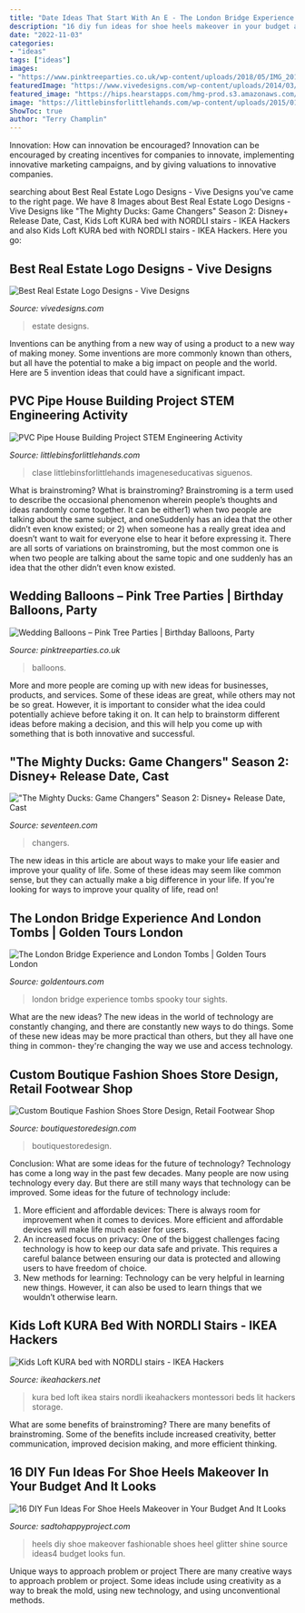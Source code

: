 ```yaml
---
title: "Date Ideas That Start With An E - The London Bridge Experience And London Tombs"
description: "16 diy fun ideas for shoe heels makeover in your budget and it looks"
date: "2022-11-03"
categories:
- "ideas"
tags: ["ideas"]
images:
- "https://www.pinktreeparties.co.uk/wp-content/uploads/2018/05/IMG_20170916_182740_191.jpg"
featuredImage: "https://www.vivedesigns.com/wp-content/uploads/2014/03/Screenshot-2013-12-06-13.49.33.png"
featured_image: "https://hips.hearstapps.com/hmg-prod.s3.amazonaws.com/images/ducks-key-art-f26d3f66-1616780807.jpeg?crop=1.00xw:0.339xh;0,0.316xh&amp;resize=1200:*"
image: "https://littlebinsforlittlehands.com/wp-content/uploads/2015/01/PVC-Pipe-House-Building-Project-PVC-Pipe-Engineering-STEM-activity.jpg"
ShowToc: true
author: "Terry Champlin"
---
```



Innovation: How can innovation be encouraged?
Innovation can be encouraged by creating incentives for companies to innovate, implementing innovative marketing campaigns, and by giving valuations to innovative companies.

	

		
searching about Best Real Estate Logo Designs - Vive Designs you've came to the right page. We have 8 Images about Best Real Estate Logo Designs - Vive Designs like &quot;The Mighty Ducks: Game Changers&quot; Season 2: Disney+ Release Date, Cast, Kids Loft KURA bed with NORDLI stairs - IKEA Hackers and also Kids Loft KURA bed with NORDLI stairs - IKEA Hackers. Here you go:
		
    
## Best Real Estate Logo Designs - Vive Designs

<img loading=lazy src="https://www.vivedesigns.com/wp-content/uploads/2014/03/Screenshot-2013-12-06-13.49.33.png" onerror="this.onerror=null;this.src='https://tse1.mm.bing.net/th?id=OIP.bVj-3slWquyLFAA5ulAijAHaFb&amp;pid=15.1';" alt="Best Real Estate Logo Designs - Vive Designs">

_Source: vivedesigns.com_

>estate designs. 

	

Inventions can be anything from a new way of using a product to a new way of making money. Some inventions are more commonly known than others, but all have the potential to make a big impact on people and the world. Here are 5 invention ideas that could have a significant impact.

    
## PVC Pipe House Building Project STEM Engineering Activity

<img loading=lazy src="https://littlebinsforlittlehands.com/wp-content/uploads/2015/01/PVC-Pipe-House-Building-Project-PVC-Pipe-Engineering-STEM-activity.jpg" onerror="this.onerror=null;this.src='https://tse1.mm.bing.net/th?id=OIP.GXvGCaRrWIitBApqynvEmAHaM9&amp;pid=15.1';" alt="PVC Pipe House Building Project STEM Engineering Activity">

_Source: littlebinsforlittlehands.com_

>clase littlebinsforlittlehands imageneseducativas siguenos. 

	

What is brainstroming?
What is brainstroming? Brainstroming is a term used to describe the occasional phenomenon wherein people’s thoughts and ideas randomly come together. It can be either1) when two people are talking about the same subject, and oneSuddenly has an idea that the other didn’t even know existed; or 2) when someone has a really great idea and doesn’t want to wait for everyone else to hear it before expressing it. There are all sorts of variations on brainstroming, but the most common one is when two people are talking about the same topic and one suddenly has an idea that the other didn’t even know existed.

    
## Wedding Balloons – Pink Tree Parties | Birthday Balloons, Party

<img loading=lazy src="https://www.pinktreeparties.co.uk/wp-content/uploads/2018/05/IMG_20170916_182740_191.jpg" onerror="this.onerror=null;this.src='https://tse3.mm.bing.net/th?id=OIP.XsH1dtg6mte4DRqizdzZyQHaHa&amp;pid=15.1';" alt="Wedding Balloons – Pink Tree Parties | Birthday Balloons, Party">

_Source: pinktreeparties.co.uk_

>balloons. 

	

More and more people are coming up with new ideas for businesses, products, and services. Some of these ideas are great, while others may not be so great. However, it is important to consider what the idea could potentially achieve before taking it on. It can help to brainstorm different ideas before making a decision, and this will help you come up with something that is both innovative and successful.

    
## &quot;The Mighty Ducks: Game Changers&quot; Season 2: Disney+ Release Date, Cast

<img loading=lazy src="https://hips.hearstapps.com/hmg-prod.s3.amazonaws.com/images/ducks-key-art-f26d3f66-1616780807.jpeg?crop=1.00xw:0.339xh;0,0.316xh&amp;resize=1200:*" onerror="this.onerror=null;this.src='https://tse2.mm.bing.net/th?id=OIP.-m2jPaZvZRyyF_TO8EwtZAHaDt&amp;pid=15.1';" alt="&quot;The Mighty Ducks: Game Changers&quot; Season 2: Disney+ Release Date, Cast">

_Source: seventeen.com_

>changers. 

	

The new ideas in this article are about ways to make your life easier and improve your quality of life. Some of these ideas may seem like common sense, but they can actually make a big difference in your life. If you're looking for ways to improve your quality of life, read on!

    
## The London Bridge Experience And London Tombs | Golden Tours London

<img loading=lazy src="https://d1wgio6yfhqlw1.cloudfront.net/sysimages/product/resized6/The_London_Bridge_Experience_and_London_Tombs_5996_28412.jpg" onerror="this.onerror=null;this.src='https://tse3.mm.bing.net/th?id=OIP.cZZvwum0hNh_YXBD8QkmwAHaFO&amp;pid=15.1';" alt="The London Bridge Experience and London Tombs | Golden Tours London">

_Source: goldentours.com_

>london bridge experience tombs spooky tour sights. 

	

What are the new ideas?
The new ideas in the world of technology are constantly changing, and there are constantly new ways to do things. Some of these new ideas may be more practical than others, but they all have one thing in common- they're changing the way we use and access technology.

    
## Custom Boutique Fashion Shoes Store Design, Retail Footwear Shop

<img loading=lazy src="https://boutiquestoredesign.com/wp-content/uploads/2018/10/biggest-best-online-american-athletic-shoe-stores-display-6-938x521.jpg" onerror="this.onerror=null;this.src='https://tse1.mm.bing.net/th?id=OIP.kYTDInQWYF2uv8FIbIpyzQHaEH&amp;pid=15.1';" alt="Custom Boutique Fashion Shoes Store Design, Retail Footwear Shop">

_Source: boutiquestoredesign.com_

>boutiquestoredesign. 

	

Conclusion: What are some ideas for the future of technology?
Technology has come a long way in the past few decades. Many people are now using technology every day. But there are still many ways that technology can be improved. Some ideas for the future of technology include: 
1) More efficient and affordable devices: There is always room for improvement when it comes to devices. More efficient and affordable devices will make life much easier for users. 
2) An increased focus on privacy: One of the biggest challenges facing technology is how to keep our data safe and private. This requires a careful balance between ensuring our data is protected and allowing users to have freedom of choice. 
3) New methods for learning: Technology can be very helpful in learning new things. However, it can also be used to learn things that we wouldn’t otherwise learn.

    
## Kids Loft KURA Bed With NORDLI Stairs - IKEA Hackers

<img loading=lazy src="https://i2.wp.com/www.ikeahackers.net/wp-content/uploads/2016/08/IMG_20160806_174845.jpg?fit=712%2C950&amp;ssl=1" onerror="this.onerror=null;this.src='https://tse4.mm.bing.net/th?id=OIP.fCTGQm4fpIX4-PNclb7FogHaJ4&amp;pid=15.1';" alt="Kids Loft KURA bed with NORDLI stairs - IKEA Hackers">

_Source: ikeahackers.net_

>kura bed loft ikea stairs nordli ikeahackers montessori beds lit hackers storage. 

	

What are some benefits of brainstroming?
There are many benefits of brainstroming. Some of the benefits include increased creativity, better communication, improved decision making, and more efficient thinking.

    
## 16 DIY Fun Ideas For Shoe Heels Makeover In Your Budget And It Looks

<img loading=lazy src="https://sadtohappyproject.com/wp-content/uploads/2014/11/diy-high-heels-makeover-diy-shoe-makeover-ideas4.jpg" onerror="this.onerror=null;this.src='https://tse3.mm.bing.net/th?id=OIP.wAp5qKN54uX2x1U7wmFGhwHaEp&amp;pid=15.1';" alt="16 DIY Fun Ideas For Shoe Heels Makeover in Your Budget And It Looks">

_Source: sadtohappyproject.com_

>heels diy shoe makeover fashionable shoes heel glitter shine source ideas4 budget looks fun. 

	

Unique ways to approach problem or project
There are many creative ways to approach problem or project. Some ideas include using creativity as a way to break the mold, using new technology, and using unconventional methods.

